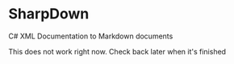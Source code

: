 # SharpDown
C# XML Documentation to Markdown documents

This does not work right now. Check back later when it's finished
